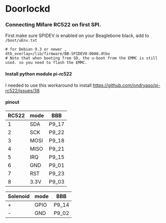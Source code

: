 # Doorlockd

### Connecting Mifare RC522 on first SPI.
First make sure SPIDEV is enabled on your Beaglebone black, add to `/boot/uEnv.txt` 
```
# for Debian 9.3 or newer ,  
dtb_overlay=/lib/firmware/BB-SPIDEV0-00A0.dtbo
# Note that when booting from SD, the u-boot from the EMMC is still used. so you need to flash the EMMC.
```

#### Install python module pi-rc522
I needed to use this workaround to install https://github.com/ondryaso/pi-rc522/issues/38


#### pinout 
| RC522 | mode | BBB |
| --- | --- | --- |
| 1 | SDA | P9_17 |
| 2 | SCK | P9_22 |
| 3 | MOSI | P9_18 |
| 4 | MISO | P9_21 |
| 5 | IRQ | P9_15 |
| 6 | GND | P9_01 |
| 7 | RST | P9_23 |
| 8 | 3.3V | P9_03 |

| Solenoid | mode | BBB |
| --- | --- | --- |
| + | GPIO | P9_14 |
| - | GND | P9_02 |

